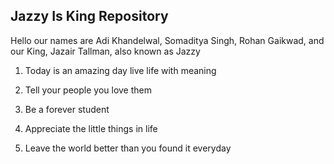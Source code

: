 ## Jazzy Is King Repository

Hello our names are Adi Khandelwal, Somaditya Singh, Rohan Gaikwad, and our King, Jazair Tallman, also known as Jazzy


1. Today is an amazing day live life with meaning

2. Tell your people you love them

3. Be a forever student

4. Appreciate the little things in life

5. Leave the world better than you found it everyday